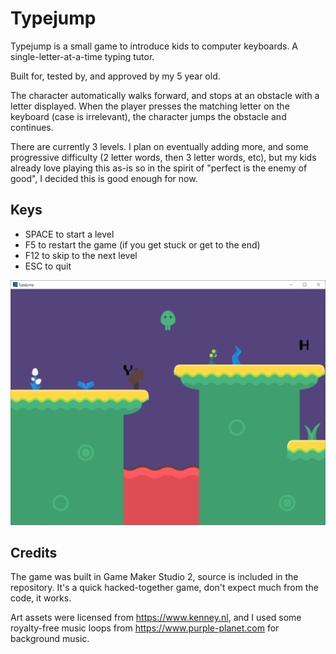 # Typejump

Typejump is a small game to introduce kids to computer keyboards. A single-letter-at-a-time typing tutor.

Built for, tested by, and approved by my 5 year old.

The character automatically walks forward, and stops at an obstacle with a letter displayed. When the player presses the matching letter on the keyboard (case is irrelevant), the character jumps the obstacle and continues. 

There are currently 3 levels. I plan on eventually adding more, and some progressive difficulty (2 letter words, then 3 letter words, etc), but my kids already love playing this as-is so in the spirit of "perfect is the enemy of good", I decided this is good enough for now.

## Keys

* SPACE to start a level
* F5 to restart the game (if you get stuck or get to the end)
* F12 to skip to the next level
* ESC to quit

![Typejump Screenshot](https://github.com/obsoletenerd/typejump/blob/master/Typejump%20Screenshot.png)

## Credits

The game was built in Game Maker Studio 2, source is included in the repository. It's a quick hacked-together game, don't expect much from the code, it works.

Art assets were licensed from https://www.kenney.nl, and I used some royalty-free music loops from https://www.purple-planet.com for background music.
